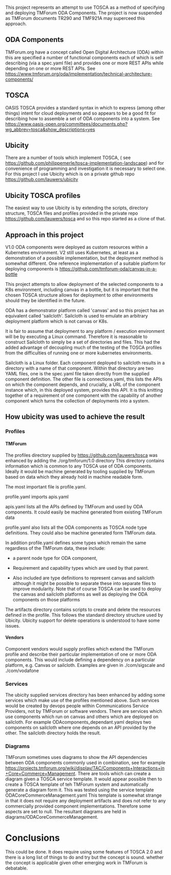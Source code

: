 This project represents an attempt to use TOSCA as a method of specifying and deploying TMForum ODA Components. The project is now suspended as TMForum documents TR290 and TMF921A may superceed this approach.

## ODA Components
TMForum.org have a concept called Open Digital Architecture (ODA) within this are specified a number of functional components each of which is self describing (via a spec.yaml file) and provides one or more REST APIs while depending on one or more REST APIs. See https://www.tmforum.org/oda/implementation/technical-architecture-components/


## TOSCA
OASIS TOSCA provides a standard syntax in which to express (among other things) intent for cloud deployments and so appears to be a good fit for describing how to assemble a set of ODA components into a system. See https://www.oasis-open.org/committees/documents.php?wg_abbrev=tosca&show_descriptions=yes

## Ubicity

There are a number of tools which implement TOSCA, ( see https://github.com/philippemerle/tosca-implementation-landscape) and for convenience of programming and investigation it is necessary to select one. For this project I use Ubicity which is on a private github repo https://github.com/lauwers/ubicity

## Ubicity TOSCA profiles
The easiest way to use Ubicity is by extending the scripts, directory structure, TOSCA files and profiles provided in the private repo https://github.com/lauwers/tosca and so this repo started as a clone of that.

## Approach in this project

V1.0 ODA components were deployed as custom resources within a Kubernetes environment. V2 still uses Kubernetes, at least as a demonstration of a possible implementation, but the deployment method is somewhat different. One reference implementation of a suitable platform for deploying components is https://github.com/tmforum-oda/canvas-in-a-bottle

This project attempts to allow deployment of the selected components to a K8s environment, including canvas in a bottle, but it is important that the chosen TOSCA structure allows for deployment to other environments should they be identified in the future.

ODA has a demonstrator platform called 'canvas' and so this project has an equivalent called 'sailcloth'. Sailcloth is used to emulate an arbitrary deployment platform which is not canvas or K8s.

It is fair to assume that deployment to any platform / execution environment will be by executing a Linux command. Therefore it is reasonable to construct Sailcloth to simply be a set of directories and files. This had the added advantage of decoupling much of the testing of the TOSCA profiles from the difficulties of running one or more kubernetes environments.

Sailcloth is a Linux folder. Each component deployed to sailcloth results in a directory with a name of that component. Within that directory are two YAML files, one is the spec.yaml file taken directly from the supplied component definition. The other file is connections.yaml, this lists the APIs on which the component depends, and crucially, a URL of the component instance which, in this deployed system, provides this API. It is this knitting together of a requirement of one component with the capability of another component which turns the collection of deployments into a system.

## How ubicity was used to achieve the result

### Profiles

#### TMForum
The profiles directory supplied by https://github.com/lauwers/tosca was enhanced by adding the ./org/tmforum/1.0 directory
This directory contains information which is common to any TOSCA use of ODA components. Ideally it would be machine generated by tooling supplied by TMForum based on data which they already hold in machine readable form.

The most important file is profile.yaml.

profile.yaml imports apis.yaml
        
apis.yaml lists all the APIs defined by TMForum and used by ODA components. It could easily be machine generated from existing TMForum data

profile.yaml also lists all the ODA components as TOSCA node type definitions. They could also be machine generated form TMForum data.
    
In addition profile.yaml defines some types which remain the same regardless of the TMForum data, these include:
- a parent node type for ODA component,
- Requirement and capability types which are used by that parent.

- Also included are type definitions to represent canvas and sailcloth although it might be possible to separate these into separate files to improve modularity. Note that of course TOSCA can be used to deploy the canvas and sailcloth platforms as well as deploying the ODA components on those platforms

The artifacts directory contains scripts to create and delete the resources defined in the profile. This follows the standard directory structure used by Ubicity. Ubicity support for delete operations is understood to have some issues.

#### Vendors
Component vendors would supply profiles which extend the TMForum profile and describe their particular implementation of one or more ODA components. This would include defining a dependency on a particular platform, e.g. Canvas or sailcloth.
Examples are given in ./com/sigscale and ./com/vodafone


### Services

The ubicity supplied services directory has been enhanced by adding some services which make use of the profiles mentioned above. Such services would be created by devops people within Communications Service Providers, not by TMForum or software vendors. There are services which use components which run on canvas and others which are deployed on sailcloth.
For example ODAcomponents_dependant.yaml deploys two components on sailcloth where one depends on an API provided by the other. The sailcloth directory holds the result.

### Diagrams

TMForum sometimes uses diagrams to show the API dependencies between ODA components commonly used in combination, see for example https://projects.tmforum.org/wiki/display/TAC/Components+Interactions+in+Core+Commerce+Management. There are tools which can create a diagram given a TOSCA service template. It would appear possible then to create a TOSCA template of teh TMForum system and automatically generate a diagram form it. This was tested using the service template ODACoreCommerceManagement.yaml
This template is somewhat strange in that it does not require any deployment artifacts and does not refer to any commercially provided component implementations. Therefore some aspects are set to null. The resultant diagrams are held in diagrams/ODACoreCommerceManagement.


# Conclusions
This could be done. It does require using some features of TOSCA 2.0 and there is a long list of things to do and try but the concept is sound. whether the concept is applicable given other emerging work in TMForum is debatable.





